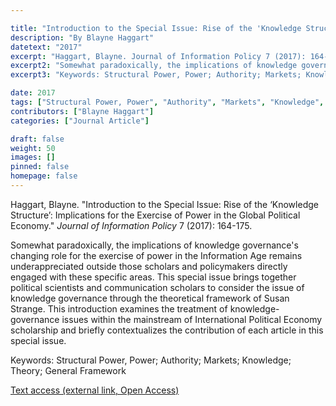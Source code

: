 ```yaml
---

title: "Introduction to the Special Issue: Rise of the 'Knowledge Structure': Implications for the Exercise of Power in the Global Political Economy"
description: "By Blayne Haggart"
datetext: "2017"
excerpt: "Haggart, Blayne. Journal of Information Policy 7 (2017): 164-175."
excerpt2: "Somewhat paradoxically, the implications of knowledge governance's changing role for the exercise of power in the Information Age remains underappreciated outside those scholars and policymakers directly engaged with these specific areas. This special issue brings together political scientists and communication scholars to consider the issue of knowledge governance through the theoretical framework of Susan Strange. This introduction examines the treatment of knowledge-governance issues within the mainstream of International Political Economy scholarship and briefly contextualizes the contribution of each article in this special issue."
excerpt3: "Keywords: Structural Power, Power; Authority; Markets; Knowledge; Theory; General Framework"

date: 2017
tags: ["Structural Power, Power", "Authority", "Markets", "Knowledge", "Theory", "Strange-Influenced Works", "2010's"]
contributors: ["Blayne Haggart"]
categories: ["Journal Article"]

draft: false
weight: 50
images: []
pinned: false
homepage: false
---
```


Haggart, Blayne. "Introduction to the Special Issue: Rise of the ‘Knowledge Structure’: Implications for the Exercise of Power in the Global Political Economy." *Journal of Information Policy* 7 (2017): 164-175.

Somewhat paradoxically, the implications of knowledge governance's changing role for the exercise of power in the Information Age remains underappreciated outside those scholars and policymakers directly engaged with these specific areas. This special issue brings together political scientists and communication scholars to consider the issue of knowledge governance through the theoretical framework of Susan Strange. This introduction examines the treatment of knowledge-governance issues within the mainstream of International Political Economy scholarship and briefly contextualizes the contribution of each article in this special issue.

Keywords: Structural Power, Power; Authority; Markets; Knowledge; Theory; General Framework

[Text access (external link, Open Access)](https://doi.org/10.5325/jinfopoli.7.2017.0164)
